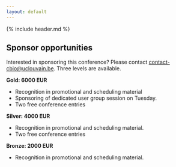 ```yaml
---
layout: default
---
```


{% include header.md %}

## Sponsor opportunities

Interested in sponsoring this conference? Please contact
contact-cbio@uclouvain.be. Three levels are available.

**Gold: 6000 EUR**
- Recognition in promotional and scheduling material
- Sponsoring of dedicated user group session on Tuesday.
- Two free conference entries

**Silver: 4000 EUR**
- Recognition in promotional and scheduling material.
- Two free conference entries

**Bronze: 2000 EUR**
- Recognition in promotional and scheduling material.



